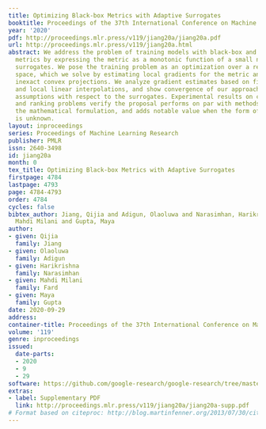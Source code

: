 ```yaml
---
title: Optimizing Black-box Metrics with Adaptive Surrogates
booktitle: Proceedings of the 37th International Conference on Machine Learning
year: '2020'
pdf: http://proceedings.mlr.press/v119/jiang20a/jiang20a.pdf
url: http://proceedings.mlr.press/v119/jiang20a.html
abstract: We address the problem of training models with black-box and hard-to-optimize
  metrics by expressing the metric as a monotonic function of a small number of easy-to-optimize
  surrogates. We pose the training problem as an optimization over a relaxed surrogate
  space, which we solve by estimating local gradients for the metric and performing
  inexact convex projections. We analyze gradient estimates based on finite differences
  and local linear interpolations, and show convergence of our approach under smoothness
  assumptions with respect to the surrogates. Experimental results on classification
  and ranking problems verify the proposal performs on par with methods that know
  the mathematical formulation, and adds notable value when the form of the metric
  is unknown.
layout: inproceedings
series: Proceedings of Machine Learning Research
publisher: PMLR
issn: 2640-3498
id: jiang20a
month: 0
tex_title: Optimizing Black-box Metrics with Adaptive Surrogates
firstpage: 4784
lastpage: 4793
page: 4784-4793
order: 4784
cycles: false
bibtex_author: Jiang, Qijia and Adigun, Olaoluwa and Narasimhan, Harikrishna and Fard,
  Mahdi Milani and Gupta, Maya
author:
- given: Qijia
  family: Jiang
- given: Olaoluwa
  family: Adigun
- given: Harikrishna
  family: Narasimhan
- given: Mahdi Milani
  family: Fard
- given: Maya
  family: Gupta
date: 2020-09-29
address: 
container-title: Proceedings of the 37th International Conference on Machine Learning
volume: '119'
genre: inproceedings
issued:
  date-parts:
  - 2020
  - 9
  - 29
software: https://github.com/google-research/google-research/tree/master/adaptive_surrogates
extras:
- label: Supplementary PDF
  link: http://proceedings.mlr.press/v119/jiang20a/jiang20a-supp.pdf
# Format based on citeproc: http://blog.martinfenner.org/2013/07/30/citeproc-yaml-for-bibliographies/
---
```

